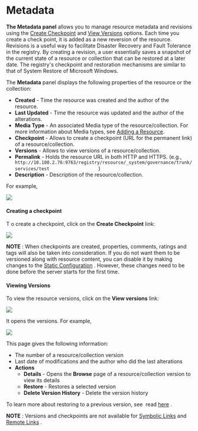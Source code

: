 # Metadata

**The Metadata panel** allows you to manage resource metadata and
revisions using the [Create Checkpoint](#Metadata-Checkpoint) and [View
Versions](#Metadata-Versions) options. Each time you create a check
point, it is added as a new reversion of the resource. Revisions is a
useful way to facilitate Disaster Recovery and Fault Tolerance in the
registry. By creating a revision, a user essentially saves a snapshot of
the current state of a resource or collection that can be restored at a
later date. The registry's checkpoint and restoration mechanisms are
similar to that of System Restore of Microsoft Windows.

The **Metadata** panel displays the following properties of the resource
or the collection:

-   **Created** - Time the resource was created and the author of the
    resource.
-   **Last Updated** - Time the resource was updated and the author of
    the alterations.
-   **Media Type** - An associated Media type of the
    resource/collection. For more information about Media types, see
    [Adding a Resource](../../administer/adding-a-resource).
-   **Checkpoint** - Allows to create a checkpoint (URL for the
    permanent link) of a resource/collection.
-   **Versions** - Allows to view versions of a resource/collection.
-   **Permalink** - Holds the resource URL in both HTTP and HTTPS.
    (e.g.,
    `                     http://10.100.2.76:9763/registry/resource/_system/governance/trunk/services/test                   `
    )
-   **Description** - Description of the resource/collection.

For example,  

![](../assets/img/22185146/22514191.png) 

#### Creating a checkpoint

T o create a checkpoint, click on the **Create Checkpoint** link:

![](../assets/img/53125531/53287635.png)

**NOTE** : When checkpoints are created, properties, comments, ratings
and tags will also be taken into consideration. If you do not want them
to be versioned along with resource content, you can disable it by
making changes to the [Static
Configuration](https://docs.wso2.com/display/Governance460/Configuration+for+Static+%28One-time%29+and+Auto+Versioning+Resources)
. However, these changes need to be done before the server starts for
the first time.

#### Viewing Versions

To view the resource versions, click on the **View versions** link:

![](../assets/img/53125531/53287640.png)  

It opens the versions. For example,

![](../assets/img/22185146/22514195.png) 

This page gives the following information:  

-   The number of a resource/collection version
-   Last date of modifications and the author who did the last
    alterations
-   **Actions**  
    -   **Details** - Opens the **Browse** page of a resource/collection
        version to view its details
    -   **Restore** - Restores a selected version
    -   **Delete Version History** - Delete the version history

To learn more about restoring to a previous version, see  read
[here](https://docs.wso2.com/display/Governance460/Managing+Versions+of+a+Resource)
.

**NOTE** : Versions and checkpoints are not available for [Symbolic
Links](https://docs.wso2.com/display/Governance460/Link+Creation#LinkCreation-ASymbolicLink)
and [Remote
Links](https://docs.wso2.com/display/Governance460/Link+Creation#LinkCreation-ARemoteLink)
.
